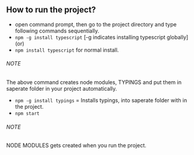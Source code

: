 ## How to run the project?
- open command prompt, then go to the project directory and type following commands sequentially.
- `npm -g install typescript` [-g indicates installing typescript globally]
	(or)
- `npm install typescript` for normal install.

###### NOTE 
The above command creates node modules, TYPINGS and put them in saperate folder in your project automatically.

- `npm -g install typings` = Installs typings, into saperate folder with in the project.
- `npm start`

###### NOTE
NODE MODULES gets created when you run the project.


	